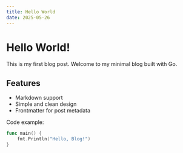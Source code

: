```yaml
---
title: Hello World
date: 2025-05-26
---
```


# Hello World!

This is my first blog post. Welcome to my minimal blog built with Go.

## Features

- Markdown support
- Simple and clean design
- Frontmatter for post metadata

Code example:

```go
func main() {
    fmt.Println("Hello, Blog!")
}
```